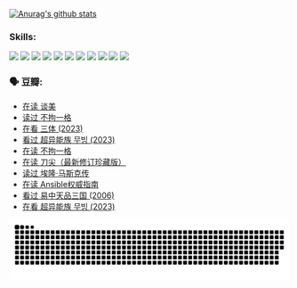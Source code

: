 
[![Anurag's github stats](https://github-readme-stats.vercel.app/api?username=w940853815)](https://github.com/anuraghazra/github-readme-stats)

### Skills:

<code><img height="32" src="https://cdn.jsdelivr.net/npm/simple-icons@v5/icons/python.svg"></code>
<code><img height="32" src="https://cdn.jsdelivr.net/npm/simple-icons@v5/icons/javascript.svg"></code>
<code><img height="32" src="https://cdn.jsdelivr.net/npm/simple-icons@v5/icons/django.svg"></code>
<code><img height="32" src="https://cdn.jsdelivr.net/npm/simple-icons@v5/icons/flask.svg"></code>
<code><img height="32" src="https://cdn.jsdelivr.net/npm/simple-icons@v5/icons/vuetify.svg"></code>
<code><img height="32" src="https://cdn.jsdelivr.net/npm/simple-icons@v5/icons/git.svg"></code>
<code><img height="32" src="https://cdn.jsdelivr.net/npm/simple-icons@v5/icons/docker.svg"></code>
<code><img height="32" src="https://cdn.jsdelivr.net/npm/simple-icons@v5/icons/postgresql.svg"></code>
<code><img height="32" src="https://cdn.jsdelivr.net/npm/simple-icons@v5/icons/elasticsearch.svg"></code>
<code><img height="32" src="https://cdn.jsdelivr.net/npm/simple-icons@v5/icons/macos.svg"></code>
<code><img height="32" src="https://cdn.jsdelivr.net/npm/simple-icons@v5/icons/linux.svg"></code>

### 🗣 豆瓣:

<!-- DOUBAN-ACTIVITIES:START -->
- [在读 谈美](https://www.douban.com/people/136069238/status/4560861771/?_i=11375913)
- [读过 不拘一格](https://www.douban.com/people/136069238/status/4560861445/?_i=11375913)
- [在看 三体‎ (2023)](https://www.douban.com/people/136069238/status/4558185093/?_i=11375913)
- [看过 超异能族 무빙‎ (2023)](https://www.douban.com/people/136069238/status/4556824186/?_i=11375913)
- [在读 不拘一格](https://www.douban.com/people/136069238/status/4541712161/?_i=11375913)
- [在读 刀尖（最新修订珍藏版）](https://www.douban.com/people/136069238/status/4541711339/?_i=11375913)
- [读过 埃隆·马斯克传](https://www.douban.com/people/136069238/status/4541710351/?_i=11375913)
- [在读 Ansible权威指南](https://www.douban.com/people/136069238/status/4539151450/?_i=11375913)
- [看过 易中天品三国‎ (2006)](https://www.douban.com/people/136069238/status/4529910812/?_i=11375913)
- [在看 超异能族 무빙‎ (2023)](https://www.douban.com/people/136069238/status/4527291077/?_i=11375913)
<!-- DOUBAN-ACTIVITIES:END -->


![Snake animation](https://raw.githubusercontent.com/w940853815/w940853815/output/github-contribution-grid-snake.svg)

<!--
**w940853815/w940853815** is a ✨ _special_ ✨ repository because its `README.md` (this file) appears on your GitHub profile.

Here are some ideas to get you started:

- 🔭 I’m currently working on ...
- 🌱 I’m currently learning ...
- 👯 I’m looking to collaborate on ...
- 🤔 I’m looking for help with ...
- 💬 Ask me about ...
- 📫 How to reach me: ...
- 😄 Pronouns: ...
- ⚡ Fun fact: ...
-->
